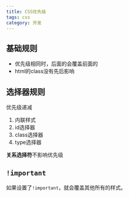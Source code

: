 ```yaml
---
title: CSS优先级
tags: css
category: 开发
---
```


## 基础规则
* 优先级相同时，后面的会覆盖前面的
* html的class没有先后影响

<!-- more -->

<script async src="//jsfiddle.net/littlebaozi/rv9pw4qL/32/embed/html,css,result/"></script>

## 选择器规则
优先级递减
1. 内联样式
2. id选择器
3. class选择器
4. type选择器

**关系选择符**不影响优先级

## `!important`
如果设置了`!important`，就会覆盖其他所有的样式。
